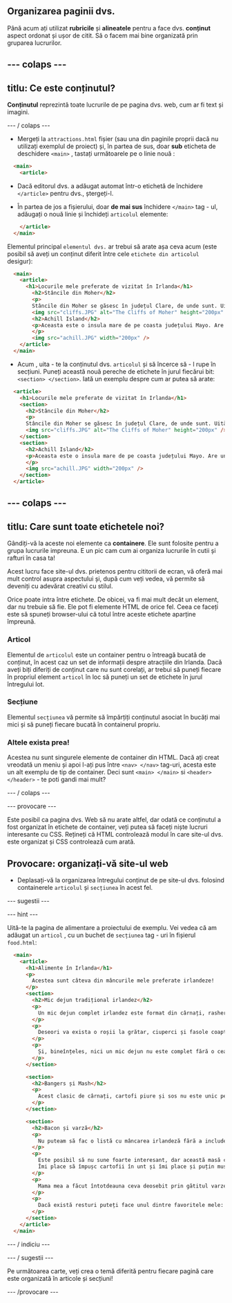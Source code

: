 ## Organizarea paginii dvs.

Până acum ați utilizat **rubricile** și **alineatele** pentru a face dvs. **conținut** aspect ordonat și ușor de citit. Să o facem mai bine organizată prin gruparea lucrurilor.

## \--- colaps \---

## titlu: Ce este conținutul?

**Conținutul** reprezintă toate lucrurile de pe pagina dvs. web, cum ar fi text și imagini.

\--- / colaps \---

+ Mergeți la `attractions.html` fișier (sau una din paginile proprii dacă nu utilizați exemplul de proiect) și, în partea de sus, doar **sub** eticheta de deschidere `<main>` , tastați următoarele pe o linie nouă : 

```html
  <main>
    <article>
```

+ Dacă editorul dvs. a adăugat automat într-o etichetă de închidere `</article>` pentru dvs., ștergeți-l.

+ În partea de jos a fișierului, doar **de mai sus** închidere `</main>` tag - ul, adăugați o nouă linie și închideți `articolul` elemente:

```html
    </article>
  </main>
```

Elementul principal `elementul dvs.` ar trebui să arate așa ceva acum (este posibil să aveți un conținut diferit între cele `etichete din articolul` desigur):

```html
  <main>
    <article>
      <h1>Locurile mele preferate de vizitat în Irlanda</h1>
        <h2>Stâncile din Moher</h2>
        <p>
        Stâncile din Moher se găsesc în județul Clare, de unde sunt. Uită-te cât de cool sunt!</p>
        <img src="cliffs.JPG" alt="The Cliffs of Moher" height="200px" />
        <h2>Achill Island</h2>
        <p>Aceasta este o insula mare de pe coasta județului Mayo. Are un peisaj sălbatic și frumos de munți, mlaștini și stânci.
        </p>
        <img src="achill.JPG" width="200px" />
    </article>
  </main>
```

+ Acum , uita - te la conținutul dvs. `articolul` și să încerce să - l rupe în secțiuni. Puneți această nouă pereche de etichete în jurul fiecărui bit: `<section> </section>`. Iată un exemplu despre cum ar putea să arate:

```html
  <article>
    <h1>Locurile mele preferate de vizitat în Irlanda</h1>
    <section>
      <h2>Stâncile din Moher</h2>
      <p>
      Stâncile din Moher se găsesc în județul Clare, de unde sunt. Uită-te cât de cool sunt!</p>
      <img src="cliffs.JPG" alt="The Cliffs of Moher" height="200px" />
    </section>
    <section>
      <h2>Achill Island</h2>
      <p>Aceasta este o insula mare de pe coasta județului Mayo. Are un peisaj sălbatic și frumos de munți, mlaștini și stânci.
      </p>
      <img src="achill.JPG" width="200px" />
    </section>
  </article>
```

## \--- colaps \---

## titlu: Care sunt toate etichetele noi?

Gândiți-vă la aceste noi elemente ca **containere**. Ele sunt folosite pentru a grupa lucrurile impreuna. E un pic cam cum ai organiza lucrurile în cutii și rafturi în casa ta!

Acest lucru face site-ul dvs. prietenos pentru cititorii de ecran, vă oferă mai mult control asupra aspectului și, după cum veți vedea, vă permite să deveniți cu adevărat creativi cu stilul.

Orice poate intra între etichete. De obicei, va fi mai mult decât un element, dar nu trebuie să fie. Ele pot fi elemente HTML de orice fel. Ceea ce faceți este să spuneți browser-ului că totul între aceste etichete aparține împreună.

### Articol

Elementul de `articolul` este un container pentru o întreagă bucată de conținut, în acest caz un set de informații despre atracțiile din Irlanda. Dacă aveți biți diferiți de conținut care nu sunt corelați, ar trebui să puneți fiecare în propriul element `articol` în loc să puneți un set de etichete în jurul întregului lot.

### Secțiune

Elementul `secțiunea` vă permite să împărțiți conținutul asociat în bucăți mai mici și să puneți fiecare bucată în containerul propriu.

### Altele exista prea!

Acestea nu sunt singurele elemente de container din HTML. Dacă ați creat vreodată un meniu și apoi l-ați pus între `<nav> </nav>` tag-uri, acesta este un alt exemplu de tip de container. Deci sunt `<main> </main>` si `<header> </header>` - te poti gandi mai mult?

\--- / colaps \---

\--- provocare \---

Este posibil ca pagina dvs. Web să nu arate altfel, dar odată ce conținutul a fost organizat în etichete de container, veți putea să faceți niște lucruri interesante cu CSS. Rețineți că HTML controlează modul în care site-ul dvs. este organizat și CSS controlează cum arată.

## Provocare: organizați-vă site-ul web

+ Deplasați-vă la organizarea întregului conținut de pe site-ul dvs. folosind containerele `articolul` și `secțiunea` în acest fel. 

\--- sugestii \---

\--- hint \---

Uită-te la pagina de alimentare a proiectului de exemplu. Vei vedea că am adăugat un `articol` , cu un buchet de `secțiunea` tag - uri în fișierul `food.html`:

```html
  <main>
    <article>
      <h1>Alimente în Irlanda</h1>
      <p>
        Acestea sunt câteva din mâncurile mele preferate irlandeze!
      </p>  
      <section>
        <h2>Mic dejun tradițional irlandez</h2>
        <p>
          Un mic dejun complet irlandez este format din cârnați, rashers (șuncă), ouă, budincă neagră, budincă albă și pâine prăjită.
        </p>
        <p>
          Deseori va exista o roșii la grătar, ciuperci și fasole coapte.
        </p>
        <p>
          Și, bineînțeles, nici un mic dejun nu este complet fără o ceașcă de ceai!
        </p>
      </section>

      <section>
        <h2>Bangers și Mash</h2>
        <p>
          Acest clasic de cârnați, cartofi piure și sos nu este unic pentru Irlanda, dar ceea ce îl face deosebit este mezelurile irlandeze. Majoritatea țărilor au propriul mod de a face cârnați și sunt un lucru pe care mi-l lipsește de acasă dacă sunt departe de călătorie!
        </p>
      </section>

      <section>
        <h2>Bacon și varză</h2>
        <p>
          Nu puteam să fac o listă cu mâncarea irlandeză fără a include această fel de mâncare foarte tradițională!
        </p>
        <p>
          Este posibil să nu sune foarte interesant, dar această masă consistentă de șuncă fiartă, cartofi și varză verde este gustoasă și umplutătoare.
          Îmi place să împușc cartofii în unt și îmi place și puțin mustar cu șuncă.
        </p>
        <p>
          Mama mea a făcut întotdeauna ceva deosebit prin gătitul varzei în apa în care a fost lăsată șuncă.
        </p>
        <p>
          Dacă există resturi puteți face unul dintre favoritele mele: <strong>varză prăjită</strong>!
        </p>
      </section>
    </article>     
  </main>
```

\--- / indiciu \---

\--- / sugestii \---

Pe următoarea carte, veți crea o temă diferită pentru fiecare pagină care este organizată în articole și secțiuni!

\--- /provocare \---